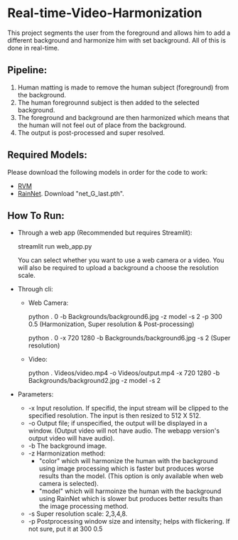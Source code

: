 # Real-time-Video-Harmonization
This project segments the user from the foreground and allows him to add a different background and harmonize him with set background. All of this is done in real-time.

## Pipeline:
1. Human matting is made to remove the human subject (foreground) from the background.
2. The human foregrounnd subject is then added to the selected background.
3. The foreground and background are then harmonized which means that the human will not feel out of place from the background.
4. The output is post-processed and super resolved.

## Required Models:

Please download the following models in order for the code to work:

* [RVM](https://github.com/PeterL1n/RobustVideoMatting/releases/download/v1.0.0/rvm_resnet50.pth) 
* [RainNet](https://drive.google.com/drive/folders/1NMvHbnD1kW-j1KKMxEb9R9IR5drMK3GQ?usp=sharing). Download "net_G_last.pth".

## How To Run:

* Through a web app (Recommended but requires Streamlit):

  streamlit run web_app.py
  
  You can select whether you want to use a web camera or a video. You will also be required to upload a background a choose the resolution scale.

* Through cli:
  * Web Camera:
  
    python . 0 -b Backgrounds/background6.jpg -z model -s 2 -p 300 0.5  (Harmonization, Super resolution & Post-processing)
    
    python . 0 -x 720 1280 -b Backgrounds/background6.jpg -s 2 (Super resolution)
    
  * Video:
  
    python . Videos/video.mp4 -o Videos/output.mp4 -x 720 1280 -b Backgrounds/background2.jpg -z model -s 2
    
* Parameters:
    
  * -x Input resolution. If specifid, the input stream will be clipped to the specified resolution. The input is then resized to 512 X 512.
  * -o Output file; if unspecified, the output will be displayed in a window. (Output video will not have audio. The webapp version's output video will have audio).
  * -b The background image.
  * -z Harmonization method:
    * "color" which will harmonize the human with the background using image processing which is faster but produces worse results than the model. (This option is only available when web camera is selected).
    * "model" which will harmoinze the human with the background using RainNet which is slower but produces better results than the image processing method.
  * -s Super resolution scale: 2,3,4,8.
  * -p Postprocessing window size and intensity; helps with flickering. If not sure, put it at 300 0.5

